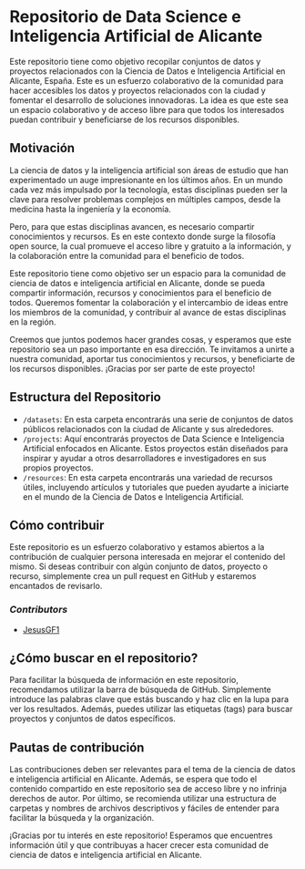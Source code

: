# Repositorio de Data Science e Inteligencia Artificial de Alicante

Este repositorio tiene como objetivo recopilar conjuntos de datos y proyectos relacionados con la Ciencia de Datos e Inteligencia Artificial en Alicante, España. Este es un esfuerzo colaborativo de la comunidad para hacer accesibles los datos y proyectos relacionados con la ciudad y fomentar el desarrollo de soluciones innovadoras. La idea es que este sea un espacio colaborativo y de acceso libre para que todos los interesados puedan contribuir y beneficiarse de los recursos disponibles.

## Motivación

La ciencia de datos y la inteligencia artificial son áreas de estudio que han experimentado un auge impresionante en los últimos años. En un mundo cada vez más impulsado por la tecnología, estas disciplinas pueden ser la clave para resolver problemas complejos en múltiples campos, desde la medicina hasta la ingeniería y la economía.

Pero, para que estas disciplinas avancen, es necesario compartir conocimientos y recursos. Es en este contexto donde surge la filosofía open source, la cual promueve el acceso libre y gratuito a la información, y la colaboración entre la comunidad para el beneficio de todos.

Este repositorio tiene como objetivo ser un espacio para la comunidad de ciencia de datos e inteligencia artificial en Alicante, donde se pueda compartir información, recursos y conocimientos para el beneficio de todos. Queremos fomentar la colaboración y el intercambio de ideas entre los miembros de la comunidad, y contribuir al avance de estas disciplinas en la región.

Creemos que juntos podemos hacer grandes cosas, y esperamos que este repositorio sea un paso importante en esa dirección. Te invitamos a unirte a nuestra comunidad, aportar tus conocimientos y recursos, y beneficiarte de los recursos disponibles. ¡Gracias por ser parte de este proyecto!

## Estructura del Repositorio

* `/datasets`: En esta carpeta encontrarás una serie de conjuntos de datos públicos relacionados con la ciudad de Alicante y sus alrededores.
* `/projects`: Aquí encontrarás proyectos de Data Science e Inteligencia Artificial enfocados en Alicante. Estos proyectos están diseñados para inspirar y ayudar a otros desarrolladores e investigadores en sus propios proyectos.
* `/resources`: En esta carpeta encontrarás una variedad de recursos útiles, incluyendo artículos y tutoriales que pueden ayudarte a iniciarte en el mundo de la Ciencia de Datos e Inteligencia Artificial.

## Cómo contribuir

Este repositorio es un esfuerzo colaborativo y estamos abiertos a la contribución de cualquier persona interesada en mejorar el contenido del mismo. Si deseas contribuir con algún conjunto de datos, proyecto o recurso, simplemente crea un pull request en GitHub y estaremos encantados de revisarlo.

### *Contributors*

* [JesusGF1](https://github.com/JesusGF1)

## ¿Cómo buscar en el repositorio?

Para facilitar la búsqueda de información en este repositorio, recomendamos utilizar la barra de búsqueda de GitHub. Simplemente introduce las palabras clave que estás buscando y haz clic en la lupa para ver los resultados. Además, puedes utilizar las etiquetas (tags) para buscar proyectos y conjuntos de datos específicos.

## Pautas de contribución

Las contribuciones deben ser relevantes para el tema de la ciencia de datos e inteligencia artificial en Alicante. Además, se espera que todo el contenido compartido en este repositorio sea de acceso libre y no infrinja derechos de autor. Por último, se recomienda utilizar una estructura de carpetas y nombres de archivos descriptivos y fáciles de entender para facilitar la búsqueda y la organización.

¡Gracias por tu interés en este repositorio! Esperamos que encuentres información útil y que contribuyas a hacer crecer esta comunidad de ciencia de datos e inteligencia artificial en Alicante.
